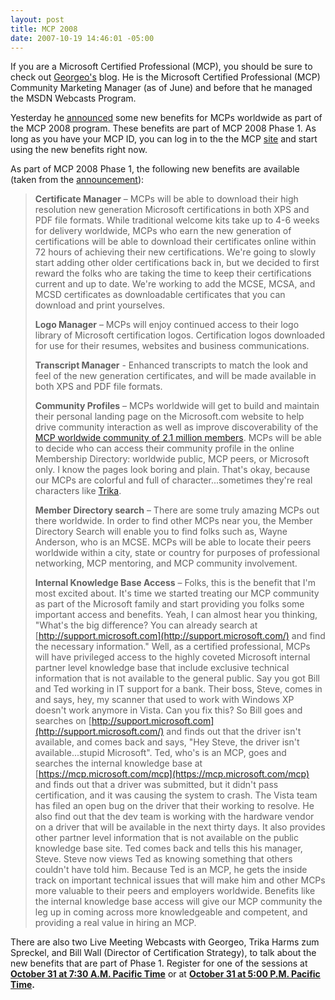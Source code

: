 ```yaml
---
layout: post
title: MCP 2008
date: 2007-10-19 14:46:01 -05:00
---
```


If you are a Microsoft Certified Professional (MCP), you should be sure to check out [Georgeo's](http://blogs.msdn.com/mcp/default.aspx) blog. He is the Microsoft Certified Professional (MCP) Community Marketing Manager (as of June) and before that he managed the MSDN Webcasts Program.

Yesterday he [announced](http://blogs.msdn.com/mcp/archive/2007/10/18/mcp-2008-recognition-respect-and-reward.aspx) some new benefits for MCPs worldwide as part of the MCP 2008 program. These benefits are part of MCP 2008 Phase 1. As long as you have your MCP ID, you can log in to the the MCP [site](https://mcp.microsoft.com/mcp) and start using the new benefits right now.

As part of MCP 2008 Phase 1, the following new benefits are available (taken from the [announcement](http://blogs.msdn.com/mcp/archive/2007/10/18/mcp-2008-recognition-respect-and-reward.aspx)):

> **Certificate Manager** – MCPs will be able to download their high resolution new generation Microsoft certifications in both XPS and PDF file formats. While traditional welcome kits take up to 4-6 weeks for delivery worldwide, MCPs who earn the new generation of certifications will be able to download their certificates online within 72 hours of achieving their new certifications. We're going to slowly start adding other older certifications back in, but we decided to first reward the folks who are taking the time to keep their certifications current and up to date. We're working to add the MCSE, MCSA, and MCSD certificates as downloadable certificates that you can download and print yourselves.
> 
> **Logo Manager** – MCPs will enjoy continued access to their logo library of Microsoft certification logos. Certification logos downloaded for use for their resumes, websites and business communications.
> 
> **Transcript Manager** - Enhanced transcripts to match the look and feel of the new generation certificates, and will be made available in both XPS and PDF file formats.
> 
> **Community Profiles** – MCPs worldwide will get to build and maintain their personal landing page on the Microsoft.com website to help drive community interaction as well as improve discoverability of the [MCP worldwide community of 2.1 million members](http://www.microsoft.com/learning/mcp/certified.mspx). MCPs will be able to decide who can access their community profile in the online Membership Directory: worldwide public, MCP peers, or Microsoft only. I know the pages look boring and plain. That's okay, because our MCPs are colorful and full of character...sometimes they're real characters like [Trika](http://blogs.msdn.com/trika/).
> 
> **Member Directory search** – There are some truly amazing MCPs out there worldwide. In order to find other MCPs near you, the Member Directory Search will enable you to find folks such as, Wayne Anderson, who is an MCSE. MCPs will be able to locate their peers worldwide within a city, state or country for purposes of professional networking, MCP mentoring, and MCP community involvement.
> 
> **Internal Knowledge Base Access** – Folks, this is the benefit that I'm most excited about. It's time we started treating our MCP community as part of the Microsoft family and start providing you folks some important access and benefits. Yeah, I can almost hear you thinking, "What's the big difference? You can already search at [http://support.microsoft.com](http://support.microsoft.com/) and find the necessary information." Well, as a certified professional, MCPs will have privileged access to the highly coveted Microsoft internal partner level knowledge base that include exclusive technical information that is not available to the general public. Say you got Bill and Ted working in IT support for a bank. Their boss, Steve, comes in and says, hey, my scanner that used to work with Windows XP doesn't work anymore in Vista. Can you fix this? So Bill goes and searches on [http://support.microsoft.com](http://support.microsoft.com/) and finds out that the driver isn't available, and comes back and says, "Hey Steve, the driver isn't available...stupid Microsoft". Ted, who's is an MCP, goes and searches the internal knowledge base at [https://mcp.microsoft.com/mcp](https://mcp.microsoft.com/mcp) and finds out that a driver was submitted, but it didn't pass certification, and it was causing the system to crash. The Vista team has filed an open bug on the driver that their working to resolve. He also find out that the dev team is working with the hardware vendor on a driver that will be available in the next thirty days. It also provides other partner level information that is not available on the public knowledge base site. Ted comes back and tells this his manager, Steve. Steve now views Ted as knowing something that others couldn't have told him. Because Ted is an MCP, he gets the inside track on important technical issues that will make him and other MCPs more valuable to their peers and employers worldwide. Benefits like the internal knowledge base access will give our MCP community the leg up in coming across more knowledgeable and competent, and providing a real value in hiring an MCP.

There are also two Live Meeting Webcasts with Georgeo, Trika Harms zum Spreckel, and Bill Wall (Director of Certification Strategy), to talk about the new benefits that are part of Phase 1. Register for one of the sessions at **[October 31 at 7:30 A.M. Pacific Time](http://msevents.microsoft.com/CUI/EventDetail.aspx?EventID=1032356235&Culture=en-US)** or at **[October 31 at 5:00 P.M. Pacific Time](http://msevents.microsoft.com/CUI/EventDetail.aspx?EventID=1032356243&Culture=en-US).**
